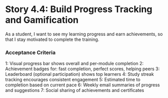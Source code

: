 # Story 4.4: Build Progress Tracking and Gamification

As a student,
I want to see my learning progress and earn achievements,
so that I stay motivated to complete the training.

### Acceptance Criteria
1: Visual progress bar shows overall and per-module completion
2: Achievement badges for: fast completion, perfect scores, helping peers
3: Leaderboard (optional participation) shows top learners
4: Study streak tracking encourages consistent engagement
5: Estimated time to completion based on current pace
6: Weekly email summaries of progress and suggestions
7: Social sharing of achievements and certificates
